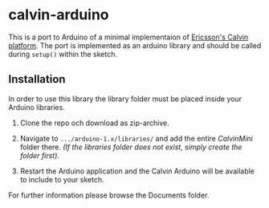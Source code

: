 # calvin-arduino

This is a port to Arduino of a minimal implementaion of [Ericsson's Calvin platform](http://www.ericsson.com/research-blog/cloud/open-source-calvin/).
The port is implemented as an arduino library and should be called during `setup()` within the sketch.

##	Installation

In order to use this library the library folder must be placed inside your Arduino libraries.

1. Clone the repo och download as zip-archive. 

2. Navigate to `.../arduino-1.x/libraries/` and add the entire _*CalvinMini*_ folder there. _(If the libraries folder does not exist, simply create the folder first)._

3. Restart the Arduino application and the Calvin Arduino will be available to include to your sketch.

For further information please browse the Documents folder.
